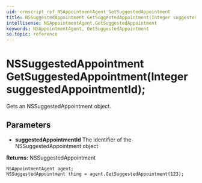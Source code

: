 ```yaml
---
uid: crmscript_ref_NSAppointmentAgent_GetSuggestedAppointment
title: NSSuggestedAppointment GetSuggestedAppointment(Integer suggestedAppointmentId);
intellisense: NSAppointmentAgent.GetSuggestedAppointment
keywords: NSAppointmentAgent, GetSuggestedAppointment
so.topic: reference
---
```


# NSSuggestedAppointment GetSuggestedAppointment(Integer suggestedAppointmentId);

Gets an NSSuggestedAppointment object.

## Parameters

* **suggestedAppointmentId** The identifier of the NSSuggestedAppointment object

**Returns:** NSSuggestedAppointment

```crmscript
NSAppointmentAgent agent;
NSSuggestedAppointment thing = agent.GetSuggestedAppointment(123);
```


